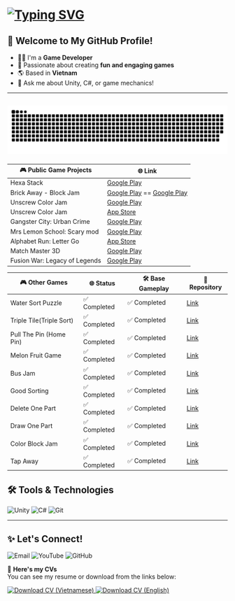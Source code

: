 <h1 align="left">
  <a href="https://git.io/typing-svg">
    <img src="https://readme-typing-svg.herokuapp.com?font=Fira+Code&pause=1000&color=FF0000&width=435&lines=Hello!;I'm+Hoangpv;aka+lus187;Game+Developer" alt="Typing SVG" />
  </a>
</h1>

## 🚀 Welcome to My GitHub Profile!
- 🧑‍💻 I'm a **Game Developer**
- 🎨 Passionate about creating **fun and engaging games**
- 🌎 Based in **Vietnam**
- 💬 Ask me about Unity, C#, or game mechanics!

--- 
![GitHub Snake](https://raw.githubusercontent.com/hoangpv2k/hoangpv2k/main/dist/snake.svg)
---

| 🎮 **Public Game Projects**       | 🌐 **Link**                                                                                   |
|----------------------------------|---------------------------------------------------------------------------------------------|
| Hexa Stack                       | [Google Play](https://play.google.com/store/apps/details?id=com.sg.hexastack)                 |
| Brick Away - Block Jam            | [Google Play](https://play.google.com/store/apps/details?id=com.sg.brick.block.away) == [Google Play](https://apkpure.com/brick-away-block-jam/com.sg.brick.block.away)|
| Unscrew Color Jam               | [Google Play](https://play.google.com/store/apps/details?id=com.sg.screw.nuts.bolts.unscrew.color.jam.puzzle) |
| Unscrew Color Jam               | [App Store](https://apps.apple.com/vn/app/unscrew-color-jam/id6587564939?l=vi)              |
| Gangster City: Urban Crime       | [Google Play](https://apkpure.net/vn/gangster-city-urban-crime/negaxy.gangster.city.urban.crime) |
| Mrs Lemon School: Scary mod      | [Google Play](https://play.google.com/store/apps/details?id=ngx.mrs.lemon.school.scary.mod)    |
| Alphabet Run: Letter Go          | [App Store](https://apps.apple.com/us/app/letter-race-3d-run-merge/id1659174430)              |
| Match Master 3D                  | [Google Play](https://apkpure.net/vn/match-master-3d-matching-game/com.sg.match3d.master.matchtriple) |
| Fusion War: Legacy of Legends      | [Google Play](https://play.google.com/store/apps/details?id=com.fusionwar.lol) |

| 🎮 **Other Games**               | 🌐 **Status**   | 🛠️ **Base Gameplay**    | 📂 **Repository**   |
|----------------------------------|-----------------|-------------------------|---------------------|
| Water Sort Puzzle                | ✅ Completed     | ✅ Completed            | [Link](#)           |
| Triple Tile(Triple Sort)         |✅ Completed      | ✅ Completed            | [Link](#)           |
| Pull The Pin (Home Pin)          | ✅ Completed     | ✅ Completed            | [Link](#)           |
| Melon Fruit Game                 | ✅ Completed     | ✅ Completed            | [Link](#)           |
| Bus Jam                          |✅ Completed      | ✅ Completed            | [Link](#)           |
| Good Sorting                     |✅ Completed      | ✅ Completed            | [Link](#)           |
| Delete One Part                  |✅ Completed      | ✅ Completed            | [Link](#)           |
| Draw One Part                    | ✅ Completed     | ✅ Completed            | [Link](#)           |
| Color Block Jam                  | ✅ Completed     | ✅ Completed            | [Link](#)           |
| Tap Away                         | ✅ Completed     | ✅ Completed            | [Link](#)           |


## 🛠️ Tools & Technologies
![Unity](https://img.shields.io/badge/Unity-100000?style=for-the-badge&logo=unity&logoColor=white)
![C#](https://img.shields.io/badge/C%23-239120?style=for-the-badge&logo=c-sharp&logoColor=white)
![Git](https://img.shields.io/badge/GIT-E44C30?style=for-the-badge&logo=git&logoColor=white)
****

## ✨ Let's Connect!
<p align="left" style="white-space: nowrap;">
  <a href="mailto:phanviethoang187@gmail.com" style="text-decoration: none;">
    <img src="https://img.shields.io/badge/Gmail-D14836?style=for-the-badge&logo=gmail&logoColor=white" alt="Email" />
  </a><!--
  --><a href="https://www.youtube.com/@viethoangphan3575" style="text-decoration: none;">
    <img src="https://img.shields.io/badge/YouTube-FF0000?style=for-the-badge&logo=youtube&logoColor=white" alt="YouTube" />
  </a><!--
  --><a href="https://github.com/hoangpv2k" style="text-decoration: none;">
    <img src="https://img.shields.io/badge/GitHub-100000?style=for-the-badge&logo=github&logoColor=white" alt="GitHub" />
  </a>
</p>


📝 **Here's my CVs**  
You can see my resume or download from the links below:  
<p align="left">
  <a href="path-to-your-cv-vn.pdf" download>
    <img src="https://img.shields.io/badge/Download_CV_VN-008080?style=for-the-badge&logo=adobeacrobatreader&logoColor=white" alt="Download CV (Vietnamese)" />
  </a>
  <a href="path-to-your-cv-eng.pdf" download>
    <img src="https://img.shields.io/badge/Download_CV_ENG-008080?style=for-the-badge&logo=adobeacrobatreader&logoColor=white" alt="Download CV (English)" />
  </a>
</p>
